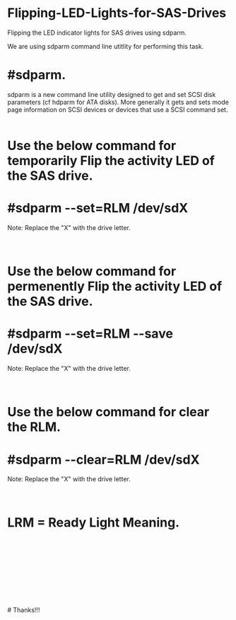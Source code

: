 # Flipping-LED-Lights-for-SAS-Drives
Flipping the LED indicator lights for SAS drives using sdparm.
<br />

We are using sdparm command line utitlity for performing this task.
<br />

# #sdparm.<br />
sdparm is a new command line utility designed to get and set
SCSI disk parameters (cf hdparm for ATA disks). More generally
it gets and sets mode page information on SCSI devices or devices
that use a SCSI command set. <br />
<br />

# Use the below command for temporarily Flip the activity LED of the SAS drive. <br />

# #sdparm --set=RLM /dev/sdX <br />
Note: Replace the "X" with the drive letter. <br />
<br />
<br />

# Use the below command for permenently Flip the activity LED of the SAS drive. <br />

# #sdparm --set=RLM --save /dev/sdX <br />
Note: Replace the "X" with the drive letter. <br />
<br />
<br />

# Use the below command for clear the RLM. <br />

# #sdparm --clear=RLM /dev/sdX <br />
Note: Replace the "X" with the drive letter. <br />
<br />
<br />

# LRM = Ready Light Meaning. <br />
<br />
<br />
<br />
<br />
<br />
<br />
<br />
<br />
<br />
# Thanks!!! <br />





